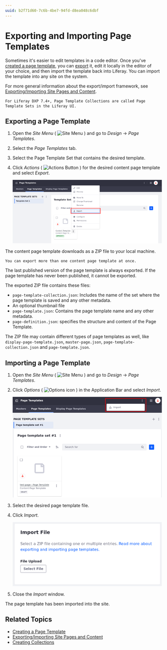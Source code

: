 ```yaml
---
uuid: b2f71d60-7c6b-4be7-94fd-d8ea048c6dbf
---
```

# Exporting and Importing Page Templates

Sometimes it's easier to edit templates in a code editor. Once you've [created a page template](./creating-a-page-template.md), you can [export](../../sites/exporting-importing-site-pages-and-content.md) it, edit it locally in the editor of your choice, and then import the template back into Liferay. You can import the template into any site on the system.

For more general information about the export/import framework, see [Exporting/Importing Site Pages and Content](../../sites/exporting-importing-site-pages-and-content.md).

```{note}
For Liferay DXP 7.4+, Page Template Collections are called Page Template Sets in the Liferay UI.
```

## Exporting a Page Template

1. Open the *Site Menu* ( ![Site Menu](../../../images/icon-product-menu.png) ) and go to *Design* &rarr; *Page Templates*.

1. Select the *Page Templates* tab.

1. Select the Page Template Set that contains the desired template.

1. Click *Actions* ( ![Actions Button](../../../images/icon-actions.png) ) for the desired content page template and select *Export*.

   ![Click Export to export your page template as a ZIP file](./exporting-and-importing-page-templates/images/01.png)

The content page template downloads as a ZIP file to your local machine.

```{tip}
You can export more than one content page template at once.
```

The last published version of the page template is always exported. If the page template has never been published, it cannot be exported.

The exported ZIP file contains these files:

* `page-template-collection.json`: Includes the name of the set where the page template is saved and any other metadata.
* An optional thumbnail file
* `page-template.json`: Contains the page template name and any other metadata.
* `page-definition.json`: specifies the structure and content of the Page Template.

The ZIP file may contain different types of page templates as well, like `display-page-template.json`, `master-page.json`, `page-template-collection.json` and `page-template.json`.

## Importing a Page Template

1. Open the *Site Menu* ( ![Site Menu](../../../images/icon-product-menu.png) ) and go to *Design* &rarr; *Page Templates*.

1. Click *Options* ( ![Options icon](../../../images/icon-options.png) ) in the Application Bar and select *Import*.

   ![The import function is located in the options menu in the Application Bar.](./exporting-and-importing-page-templates/images/02.png)

1. Select the desired page template file.

1. Click *Import*.

   ![Page templates are imported as ZIP files.](./exporting-and-importing-page-templates/images/03.png)

1. Close the *Import* window.

The page template has been imported into the site.

## Related Topics

* [Creating a Page Template](./creating-a-page-template.md)
* [Exporting/Importing Site Pages and Content](../../sites/exporting-importing-site-pages-and-content.md)
* [Creating Collections](../../../content-authoring-and-management/collections-and-collection-pages/creating-collections.md)
